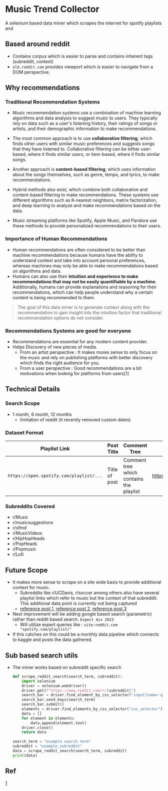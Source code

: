





<!-- 
## Local Run 
`pip install --upgrade google-cloud-vision`
`pip install opencv-python` 


## For local run 
1. Change the secrete address to that in your pc (absolute address (right click vscode))
    `os.environ['GOOGLE_APPLICATION_CREDENTIALS'] ...... `
2. Change input image for testing 
    `path = './test/test5.webp'`
3. A few tests in test/ folder




> __Keep Secret Folder Properly it has service accout json__ -->


# Music Trend Collector 

A selenium based data miner which scrapes the internet for spotify playlists and 

## Based around reddit
- Contains corpus which is easier to parse and contains inherent tags (subreddit, context)
- `old.reddit.com` provides viewport which is easier to navigate from a DOM perspective. 


## Why recommendations 

### Traditional Recommendation Systems 
- Music recommendation systems use a combination of machine learning algorithms and data analysis to suggest music to users. They typically rely on data such as a user's listening history, their ratings of songs or artists, and their demographic information to make recommendations.

- The most common approach is to use __collaborative filtering__, which finds other users with similar music preferences and suggests songs that they have listened to. Collaborative filtering can be either user-based, where it finds similar users, or item-based, where it finds similar songs.

- Another approach is __content-based filtering__, which uses information about the songs themselves, such as genre, tempo, and lyrics, to make recommendations.

- Hybrid methods also exist, which combine both collaborative and content-based filtering to make recommendations. These systems use different algorithms such as K-nearest neighbors, matrix factorization, and deep learning to analyze and make recommendations based on the data.

- Music streaming platforms like Spotify, Apple Music, and Pandora use these methods to provide personalized recommendations to their users.

### Importance of Human Recommendations 
- Human recommendations are often considered to be better than machine recommendations because humans have the ability to understand context and take into account personal preferences, whereas machines may only be able to make recommendations based on algorithms and data.
- Humans can also use their __intuition and experience to make recommendations that may not be easily quantifiable by a machine__. Additionally, humans can provide explanations and reasoning for their recommendations, which can help people understand why a certain content is being recommended to them.

> The goal of this data miner is to generate context along with the recommendation to gain insight into the intuition factor that traditional recommendation options do not consider. 

### Recommendations Systems are good for everyone 
- Recommendations are essential for any modern content provider. 
- Helps Discovery of new pieces of media. 
    - From an artist perspective : It makes mores sense to only focus on the music and rely on publishing platforms with better discovery which finds the right audience for you. 
    - From a user perspective : Good recommendations are a bit motivations when looking for platforms from users[1]



## Technical Details 

### Search Scope 
- 1 month, 6 month, 12 months 
    - limitation of reddit (it recently removed custom dates)

### Dataset Format 
|Playlist Link|Post Title|Comment Tree|Thread URL|
|-|-|-|-|
|`https://open.spotify.com/playlist/...`|Title of post|Comment tree which contains the playlist|https://www.reddit.com/r/MusicVideos...|

### Subreddits Covered 

- r/Music
- r/musicsuggestions
- r/ofmd
- r/MusicVideos
- r/HipHopHeads
- r/PopHeads
- r/Popmusic
- r/Lofi


## Future Scope 
- It makes more sense to scrape on a site wide basis to provide additional context for music. 
    - Subreddits like r/UCDavis, r/soccer among others also have several playlist links which refer to music but the context of that subreddit. This additional data point is currently not being captured 
    - [reference post 1](https://www.reddit.com/r/india/comments/10gpsp3/i_want_to_make_a_spotify_playlist_for_our_foreign/), [reference post 2](https://www.reddit.com/r/Emo/comments/10g6yt9/emo_lullabies_looking_for_better_music_to_play/), [reference post 3](https://www.reddit.com/r/FrankOcean/comments/10jaqrh/i_created_this_playlist_with_songs_that_make_you/)
- Next improvement will be adding google based search (parametric) rather than reddit based search. `Expect mix 2023`
    - Will utilize expert queries like : `site:reddit.com "spotify.com/playlist/"`
- If this catches on this could be a monthly data pipeline which connects to kaggle and posts the data gathered. 

## Sub based search utils 
- The miner works based on subreddit specific search 
    ```python
    def scrape_reddit_search(search_term, subreddit):
        import selenium
        driver = selenium.webdriver()
        driver.get(f"https://www.reddit.com/r/{subreddit}")
        search_bar = driver.find_element_by_css_selector("input[name='q']")
        search_bar.send_keys(search_term)
        search_bar.submit()
        elements = driver.find_elements_by_css_selector("css_selector")
        data = []
        for element in elements:
            data.append(element.text)
        driver.close()
        return data
        
    search_term = "example search term"
    subreddit = "example_subreddit"
    data = scrape_reddit_search(search_term, subreddit)
    print(data)
    ```

## Ref
[1](https://journalofbigdata.springeropen.com/articles/10.1186/s40537-022-00592-5)
